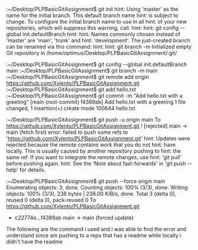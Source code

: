 :~/Desktop/PLPBasicGitAssignment$ git init
hint: Using 'master' as the name for the initial branch. This default branch name
hint: is subject to change. To configure the initial branch name to use in all
hint: of your new repositories, which will suppress this warning, call:
hint: 
hint:   git config --global init.defaultBranch <name>
hint: 
hint: Names commonly chosen instead of 'master' are 'main', 'trunk' and
hint: 'development'. The just-created branch can be renamed via this command:
hint: 
hint:   git branch -m <name>
Initialized empty Git repository in /home/optimus/Desktop/PLPBasicGitAssignment/.git/

:~/Desktop/PLPBasicGitAssignment$ git config --global init.defaultBranch main
:~/Desktop/PLPBasicGitAssignment$ git branch -m main
:~/Desktop/PLPBasicGitAssignment$ git remote add origin https://github.com/Xylento/PLPBasicGitAssignment.git
:~/Desktop/PLPBasicGitAssignment$ git add hello.txt
:~/Desktop/PLPBasicGitAssignment$ git commit -m "Add hello.txt with a greeting"
[main (root-commit) f4389ab] Add hello.txt with a greeting
 1 file changed, 1 insertion(+)
 create mode 100644 hello.txt
 
:~/Desktop/PLPBasicGitAssignment$ git push -u origin main
To https://github.com/Xylento/PLPBasicGitAssignment.git
 ! [rejected]        main -> main (fetch first)
error: failed to push some refs to 'https://github.com/Xylento/PLPBasicGitAssignment.git'
hint: Updates were rejected because the remote contains work that you do not
hint: have locally. This is usually caused by another repository pushing to
hint: the same ref. If you want to integrate the remote changes, use
hint: 'git pull' before pushing again.
hint: See the 'Note about fast-forwards' in 'git push --help' for details.

:~/Desktop/PLPBasicGitAssignment$ git push --force origin main
Enumerating objects: 3, done.
Counting objects: 100% (3/3), done.
Writing objects: 100% (3/3), 238 bytes | 238.00 KiB/s, done.
Total 3 (delta 0), reused 0 (delta 0), pack-reused 0
To https://github.com/Xylento/PLPBasicGitAssignment.git
 + c22774e...f4389ab main -> main (forced update)


The following are the command i used and i was able to find the error and understand since am pushing to a repo that has a readme while locally i didn't have the readme
